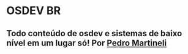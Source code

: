 # OSDEV BR
## Todo conteúdo de osdev e sistemas de baixo nível em um lugar só! Por [Pedro Martineli](https://github.com/martinelipedro)
